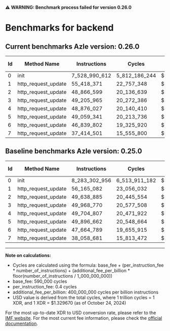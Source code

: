⚠️ **WARNING: Benchmark process failed for version 0.26.0**

# Benchmarks for backend

## Current benchmarks Azle version: 0.26.0

| Id  | Method Name         | Instructions  | Cycles        | USD           | USD/Million Calls | Change                                  |
| --- | ------------------- | ------------- | ------------- | ------------- | ----------------- | --------------------------------------- |
| 0   | init                | 7_528_990_612 | 5_812_186_244 | $0.0077282897 | $7_728.28         | <font color="green">-754_312_344</font> |
| 1   | http_request_update | 55_418_371    | 22_757_348    | $0.0000302598 | $30.25            | <font color="green">-746_711</font>     |
| 2   | http_request_update | 48_866_599    | 20_136_639    | $0.0000267751 | $26.77            | <font color="green">-772_286</font>     |
| 3   | http_request_update | 49_205_965    | 20_272_386    | $0.0000269556 | $26.95            | <font color="green">-762_805</font>     |
| 4   | http_request_update | 48_876_027    | 20_140_410    | $0.0000267801 | $26.78            | <font color="green">-828_780</font>     |
| 5   | http_request_update | 49_059_341    | 20_213_736    | $0.0000268776 | $26.87            | <font color="green">-837_321</font>     |
| 6   | http_request_update | 46_839_802    | 19_325_920    | $0.0000256971 | $25.69            | <font color="green">-824_987</font>     |
| 7   | http_request_update | 37_414_501    | 15_555_800    | $0.0000206841 | $20.68            | <font color="green">-644_180</font>     |

## Baseline benchmarks Azle version: 0.25.0

| Id  | Method Name         | Instructions  | Cycles        | USD           | USD/Million Calls |
| --- | ------------------- | ------------- | ------------- | ------------- | ----------------- |
| 0   | init                | 8_283_302_956 | 6_513_911_182 | $0.0086613523 | $8_661.35         |
| 1   | http_request_update | 56_165_082    | 23_056_032    | $0.0000306569 | $30.65            |
| 2   | http_request_update | 49_638_885    | 20_445_554    | $0.0000271858 | $27.18            |
| 3   | http_request_update | 49_968_770    | 20_577_508    | $0.0000273613 | $27.36            |
| 4   | http_request_update | 49_704_807    | 20_471_922    | $0.0000272209 | $27.22            |
| 5   | http_request_update | 49_896_662    | 20_548_664    | $0.0000273229 | $27.32            |
| 6   | http_request_update | 47_664_789    | 19_655_915    | $0.0000261359 | $26.13            |
| 7   | http_request_update | 38_058_681    | 15_813_472    | $0.0000210267 | $21.02            |

---

**Note on calculations:**

- Cycles are calculated using the formula: base_fee + (per_instruction_fee \* number_of_instructions) + (additional_fee_per_billion \* floor(number_of_instructions / 1_000_000_000))
- base_fee: 590_000 cycles
- per_instruction_fee: 0.4 cycles
- additional_fee_per_billion: 400_000_000 cycles per billion instructions
- USD value is derived from the total cycles, where 1 trillion cycles = 1 XDR, and 1 XDR = $1.329670 (as of October 24, 2024)

For the most up-to-date XDR to USD conversion rate, please refer to the [IMF website](https://www.imf.org/external/np/fin/data/rms_sdrv.aspx).
For the most current fee information, please check the [official documentation](https://internetcomputer.org/docs/current/developer-docs/gas-cost#execution).
